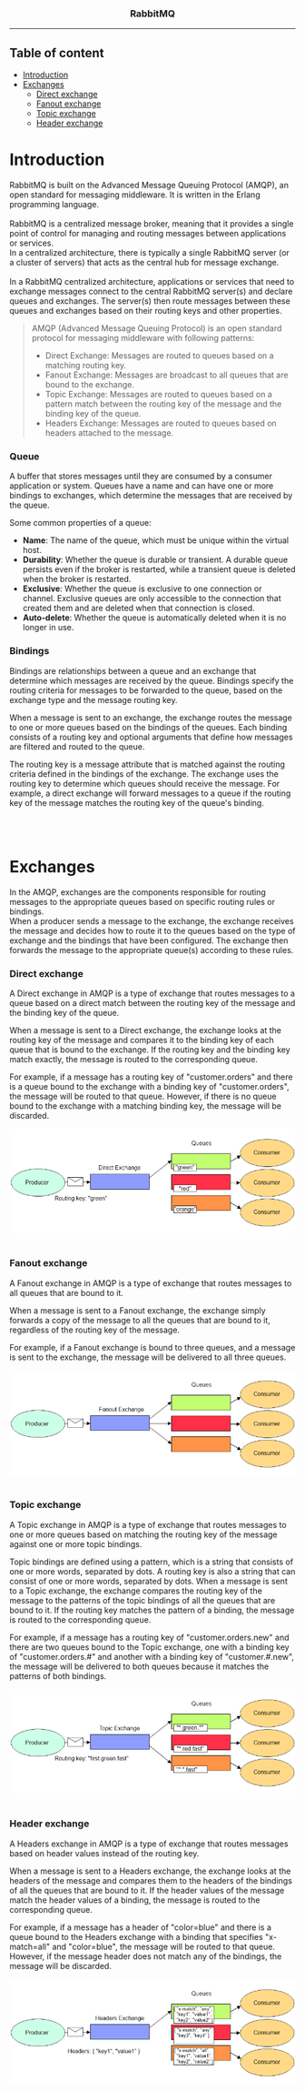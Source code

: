 <h3 align="center">
RabbitMQ
</h3>

****

Table of content
-----------------
* [Introduction](#introduction)
* [Exchanges](#exchanges)
  * [Direct exchange](#direct-exchange)
  * [Fanout exchange](#fanout-exchange)
  * [Topic exchange](#topic-exchange)
  * [Header exchange](#header-exchange)


Introduction
==========================

RabbitMQ is built on the Advanced Message Queuing Protocol (AMQP), an open standard for messaging middleware. It is written in the Erlang programming language.
<br><br>
RabbitMQ is a centralized message broker, meaning that it provides a single point of control for managing and routing messages between applications or services. 
<br>
In a centralized architecture, there is typically a single RabbitMQ server (or a cluster of servers) that acts as the central hub for message exchange.
<br><br>
In a RabbitMQ centralized architecture, applications or services that need to exchange messages connect to the central RabbitMQ server(s) and declare queues and exchanges. The server(s) then route messages between these queues and exchanges based on their routing keys and other properties.
<br>

> AMQP (Advanced Message Queuing Protocol) is an open standard protocol for messaging middleware with following patterns:
> * Direct Exchange: Messages are routed to queues based on a matching routing key.
> * Fanout Exchange: Messages are broadcast to all queues that are bound to the exchange.
> * Topic Exchange: Messages are routed to queues based on a pattern match between the routing key of the message and the binding key of the queue.
> * Headers Exchange: Messages are routed to queues based on headers attached to the message.


<h3>Queue</h3>

A buffer that stores messages until they are consumed by a consumer application or system. Queues have a name and can have one or more bindings to exchanges, which determine the messages that are received by the queue.

Some common properties of a queue:

 * <strong>Name</strong>: The name of the queue, which must be unique within the virtual host.
 * <strong>Durability</strong>: Whether the queue is durable or transient. A durable queue persists even if the broker is restarted, while a transient queue is deleted when the broker is restarted.
 * <strong>Exclusive</strong>: Whether the queue is exclusive to one connection or channel. Exclusive queues are only accessible to the connection that created them and are deleted when that connection is closed.
 * <strong>Auto-delete</strong>: Whether the queue is automatically deleted when it is no longer in use.


<h3>Bindings</h3>

Bindings are relationships between a queue and an exchange that determine which messages are received by the queue. Bindings specify the routing criteria for messages to be forwarded to the queue, based on the exchange type and the message routing key.
<br>

When a message is sent to an exchange, the exchange routes the message to one or more queues based on the bindings of the queues. Each binding consists of a routing key and optional arguments that define how messages are filtered and routed to the queue.
<br>

The routing key is a message attribute that is matched against the routing criteria defined in the bindings of the exchange. The exchange uses the routing key to determine which queues should receive the message. For example, a direct exchange will forward messages to a queue if the routing key of the message matches the routing key of the queue's binding.


<br><br>

Exchanges
==========================

In the AMQP, exchanges are the components responsible for routing messages to the appropriate queues based on specific routing rules or bindings.
<br>
When a producer sends a message to the exchange, the exchange receives the message and decides how to route it to the queues based on the type of exchange and the bindings that have been configured. The exchange then forwards the message to the appropriate queue(s) according to these rules.
<br>


<h3>Direct exchange</h3>
A Direct exchange in AMQP is a type of exchange that routes messages to a queue based on a direct match between the routing key of the message and the binding key of the queue.
<br>

When a message is sent to a Direct exchange, the exchange looks at the routing key of the message and compares it to the binding key of each queue that is bound to the exchange. If the routing key and the binding key match exactly, the message is routed to the corresponding queue.
<br>

For example, if a message has a routing key of "customer.orders" and there is a queue bound to the exchange with a binding key of "customer.orders", the message will be routed to that queue. However, if there is no queue bound to the exchange with a matching binding key, the message will be discarded.

![](https://github.com/AnastasKosstow/RabbitMQ/blob/main/assets/direct_exchange.png)
<br><br>


<h3>Fanout exchange</h3>

A Fanout exchange in AMQP is a type of exchange that routes messages to all queues that are bound to it.
<br>

When a message is sent to a Fanout exchange, the exchange simply forwards a copy of the message to all the queues that are bound to it, regardless of the routing key of the message.
<br>

For example, if a Fanout exchange is bound to three queues, and a message is sent to the exchange, the message will be delivered to all three queues.
<br>

![](https://github.com/AnastasKosstow/RabbitMQ/blob/main/assets/fanout_exchange.png)
<br><br>


<h3>Topic exchange</h3>

A Topic exchange in AMQP is a type of exchange that routes messages to one or more queues based on matching the routing key of the message against one or more topic bindings.
<br>

Topic bindings are defined using a pattern, which is a string that consists of one or more words, separated by dots. A routing key is also a string that can consist of one or more words, separated by dots. When a message is sent to a Topic exchange, the exchange compares the routing key of the message to the patterns of the topic bindings of all the queues that are bound to it. If the routing key matches the pattern of a binding, the message is routed to the corresponding queue.
<br>

For example, if a message has a routing key of "customer.orders.new" and there are two queues bound to the Topic exchange, one with a binding key of "customer.orders.#" and another with a binding key of "customer.#.new", the message will be delivered to both queues because it matches the patterns of both bindings.
<br>

![](https://github.com/AnastasKosstow/RabbitMQ/blob/main/assets/topic_exchange.png)
<br><br>

<h3>Header exchange</h3>

A Headers exchange in AMQP is a type of exchange that routes messages based on header values instead of the routing key.
<br>

When a message is sent to a Headers exchange, the exchange looks at the headers of the message and compares them to the headers of the bindings of all the queues that are bound to it. If the header values of the message match the header values of a binding, the message is routed to the corresponding queue.
<br>

For example, if a message has a header of "color=blue" and there is a queue bound to the Headers exchange with a binding that specifies "x-match=all" and "color=blue", the message will be routed to that queue. However, if the message header does not match any of the bindings, the message will be discarded.
<br>

![](https://github.com/AnastasKosstow/RabbitMQ/blob/main/assets/headers_exchange.png)
<br><br>

